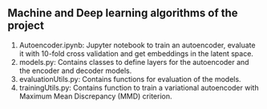 ## Machine and Deep learning algorithms of the project
1. Autoencoder.ipynb: Jupyter notebook to train an autoencoder, evaluate it with 10-fold cross validation and get embeddings in the latent space.
2. models.py: Contains classes to define layers for the autoencoder and the encoder and decoder models.
3. evaluationUtils.py: Contains functions for evaluation of the models.
4. trainingUtils.py: Contains function to train a variational autoencoder with Maximum Mean Discrepancy (MMD) criterion.

